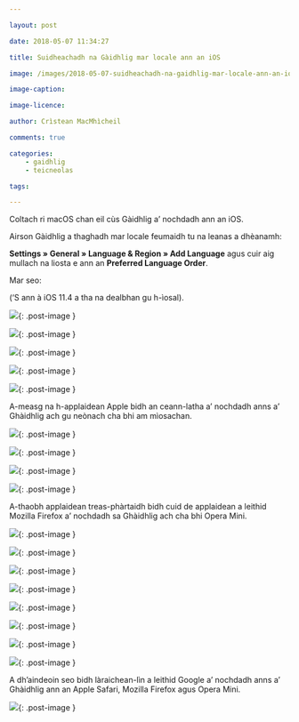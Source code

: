 ```yaml
---

layout: post

date: 2018-05-07 11:34:27

title: Suidheachadh na Gàidhlig mar locale ann an iOS

image: /images/2018-05-07-suidheachadh-na-gaidhlig-mar-locale-ann-an-ios.png

image-caption:

image-licence:

author: Crìstean MacMhìcheil

comments: true

categories:
    - gaidhlig
    - teicneolas

tags:

---
```


Coltach ri macOS chan eil cùs Gàidhlig a’ nochdadh ann an iOS.

<!--more-->

Airson Gàidhlig a thaghadh mar locale feumaidh tu na leanas a dhèanamh:

**Settings » General » Language & Region » Add Language** agus cuir aig mullach na liosta e ann an **Preferred Language Order**.

Mar seo:

(‘S ann à iOS 11.4 a tha na dealbhan gu h-ìosal).

![](/images/2018-05-07-suidheachadh-na-gaidhlig-mar-locale-ann-an-ios-img-01.png){: .post-image }

![](/images/2018-05-07-suidheachadh-na-gaidhlig-mar-locale-ann-an-ios-img-02.png){: .post-image }

![](/images/2018-05-07-suidheachadh-na-gaidhlig-mar-locale-ann-an-ios-img-03.png){: .post-image }

![](/images/2018-05-07-suidheachadh-na-gaidhlig-mar-locale-ann-an-ios-img-04.png){: .post-image }

![](/images/2018-05-07-suidheachadh-na-gaidhlig-mar-locale-ann-an-ios-img-05.png){: .post-image }

A-measg na h-applaidean Apple bidh an ceann-latha a’ nochdadh anns a’ Ghàidhlig ach gu neònach cha bhi am mìosachan.

![](/images/2018-05-07-suidheachadh-na-gaidhlig-mar-locale-ann-an-ios-img-06.png){: .post-image }

![](/images/2018-05-07-suidheachadh-na-gaidhlig-mar-locale-ann-an-ios-img-07.png){: .post-image }

![](/images/2018-05-07-suidheachadh-na-gaidhlig-mar-locale-ann-an-ios-img-08.png){: .post-image }

![](/images/2018-05-07-suidheachadh-na-gaidhlig-mar-locale-ann-an-ios-img-09.png){: .post-image }

A-thaobh applaidean treas-phàrtaidh bidh cuid de applaidean a leithid  Mozilla Firefox a’ nochdadh sa Ghàidhlig ach cha bhi Opera Mini.

![](/images/2018-05-07-suidheachadh-na-gaidhlig-mar-locale-ann-an-ios-img-11.png){: .post-image }

![](/images/2018-05-07-suidheachadh-na-gaidhlig-mar-locale-ann-an-ios-img-12.png){: .post-image }

![](/images/2018-05-07-suidheachadh-na-gaidhlig-mar-locale-ann-an-ios-img-13.png){: .post-image }

![](/images/2018-05-07-suidheachadh-na-gaidhlig-mar-locale-ann-an-ios-img-14.png){: .post-image }

![](/images/2018-05-07-suidheachadh-na-gaidhlig-mar-locale-ann-an-ios-img-15.png){: .post-image }

![](/images/2018-05-07-suidheachadh-na-gaidhlig-mar-locale-ann-an-ios-img-16.png){: .post-image }

![](/images/2018-05-07-suidheachadh-na-gaidhlig-mar-locale-ann-an-ios-img-17.png){: .post-image }

![](/images/2018-05-07-suidheachadh-na-gaidhlig-mar-locale-ann-an-ios-img-18.png){: .post-image }

A dh’aindeoin seo bidh làraichean-lìn a leithid Google a’ nochdadh  anns a’ Ghàidhlig ann an Apple Safari, Mozilla Firefox agus Opera Mini.

![](/images/2018-05-07-suidheachadh-na-gaidhlig-mar-locale-ann-an-ios-img-10.png){: .post-image }
